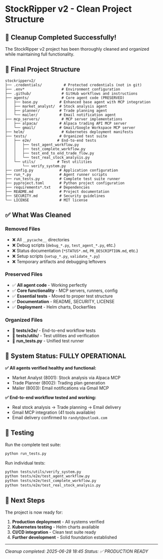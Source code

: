 # StockRipper v2 - Clean Project Structure

## 🧹 Cleanup Completed Successfully!

The StockRipper v2 project has been thoroughly cleaned and organized while maintaining full functionality.

## 📁 Final Project Structure

```
stockripperv2/
├── .credentials/          # Protected credentials (not in git)
├── .env*                 # Environment configuration
├── .github/              # GitHub workflows and instructions
├── agents/               # Core agent code (PRESERVED)
│   ├── base.py          # Enhanced base agent with MCP integration
│   ├── market_analyst/  # Stock analysis agent
│   ├── planner/         # Trade planning agent
│   └── mailer/          # Email notification agent
├── mcp_servers/          # MCP server implementations
│   ├── alpaca/          # Alpaca trading API MCP server
│   └── gmail/           # Gmail/Google Workspace MCP server
├── helm/                 # Kubernetes deployment manifests
├── tests/               # Organized test suite
│   ├── e2e/            # End-to-end tests
│   │   ├── test_agent_workflow.py
│   │   ├── test_complete_workflow.py
│   │   ├── test_end_to_end_trade_flow.py
│   │   └── test_real_stock_analysis.py
│   └── utils/          # Test utilities
│       └── verify_system.py
├── config.py            # Application configuration
├── run_*.py             # Agent runner scripts
├── run_tests.py         # Complete test suite runner
├── pyproject.toml       # Python project configuration
├── requirements*.txt    # Dependencies
├── README.md            # Project documentation
├── SECURITY.md          # Security guidelines
└── LICENSE              # MIT license
```

## ✅ What Was Cleaned

### Removed Files
- ❌ All `__pycache__` directories
- ❌ Debug scripts (`debug_*.py`, `test_agent_*.py`, etc.)
- ❌ Status documentation (`*STATUS*.md`, `PR_DESCRIPTION.md`, etc.)
- ❌ Setup scripts (`setup_*.py`, `validate_*.py`)
- ❌ Temporary artifacts and debugging leftovers

### Preserved Files
- ✅ **All agent code** - Working perfectly
- ✅ **Core functionality** - MCP servers, runners, config
- ✅ **Essential tests** - Moved to proper test structure
- ✅ **Documentation** - README, SECURITY, LICENSE
- ✅ **Deployment** - Helm charts, Dockerfiles

### Organized Files
- 📁 **tests/e2e/** - End-to-end workflow tests
- 📁 **tests/utils/** - Test utilities and verification
- 🧪 **run_tests.py** - Unified test runner

## 🚀 System Status: FULLY OPERATIONAL

**✅ All agents verified healthy and functional:**
- Market Analyst (8001): Stock analysis via Alpaca MCP
- Trade Planner (8002): Trading plan generation  
- Mailer (8003): Email notifications via Gmail MCP

**✅ End-to-end workflow tested and working:**
- Real stock analysis → Trade planning → Email delivery
- Gmail MCP integration (41 tools available)
- Email delivery confirmed to `randyt@outlook.com`

## 🧪 Testing

Run the complete test suite:
```bash
python run_tests.py
```

Run individual tests:
```bash
python tests/utils/verify_system.py
python tests/e2e/test_agent_workflow.py
python tests/e2e/test_complete_workflow.py
python tests/e2e/test_real_stock_analysis.py
```

## 🎯 Next Steps

The project is now ready for:
1. **Production deployment** - All systems verified
2. **Kubernetes testing** - Helm charts available
3. **CI/CD integration** - Clean test suite ready
4. **Further development** - Solid foundation established

---
*Cleanup completed: 2025-06-28 18:45*
*Status: ✅ PRODUCTION READY*

